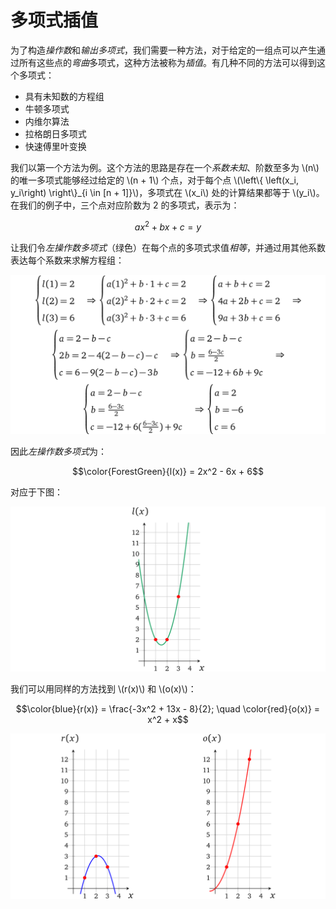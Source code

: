# 多项式插值

为了构造*操作数*和*输出多项式*，我们需要一种方法，对于给定的一组点可以产生通过所有这些点的*弯曲*多项式，这种方法被称为*插值*。有几种不同的方法可以得到这个多项式：

* 具有未知数的方程组
* 牛顿多项式
* 内维尔算法
* 拉格朗日多项式
* 快速傅里叶变换

我们以第一个方法为例。这个方法的思路是存在一个*系数未知*、阶数至多为 \\(n\\) 的唯一多项式能够经过给定的 \\(n + 1\\) 个点，对于每个点 \\(\left\\{ \left(x_i, y_i\right) \right\\}_{i \in [n + 1]}\\)，多项式在 \\(x_i\\) 处的计算结果都等于 \\(y_i\\)。在我们的例子中，三个点对应阶数为 2 的多项式，表示为：

$$ax^2 + bx + c = y$$

让我们令*左操作数多项式*（绿色）在每个点的多项式求值*相等*，并通过用其他系数表达每个系数来求解方程组：

![img](img/4-10.png)

因此*左操作数多项式*为：

$$\color{ForestGreen}{l(x)} = 2x^2 - 6x + 6$$

对应于下图：

![img](img/4-11.png)

我们可以用同样的方法找到 \\(r(x)\\) 和 \\(o(x)\\)：

$$\color{blue}{r(x)} = \frac{-3x^2 + 13x - 8}{2}; \quad \color{red}{o(x)} = x^2 + x$$

![img](img/4-12.png)
